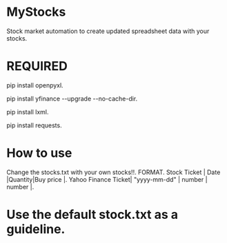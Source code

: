 # MyStocks
 Stock market automation to create updated spreadsheet data with your stocks.


# REQUIRED
pip install openpyxl.

pip install yfinance --upgrade --no-cache-dir.

pip install lxml.

pip install requests.


# How to use

Change the stocks.txt with your own stocks!!.
FORMAT.
Stock Ticket        | Date         |Quantity|Buy price |.
Yahoo Finance Ticket| "yyyy-mm-dd" | number |  number  |.

# Use the default stock.txt as a guideline.
